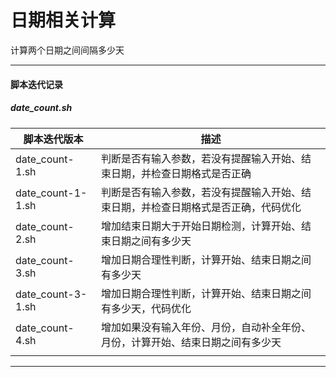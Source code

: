 # 日期相关计算
计算两个日期之间间隔多少天


---


#### 脚本迭代记录

##### date_count.sh

|脚本迭代版本|描述|
|---|---|
|date_count-1.sh|判断是否有输入参数，若没有提醒输入开始、结束日期，并检查日期格式是否正确|
|date_count-1-1.sh|判断是否有输入参数，若没有提醒输入开始、结束日期，并检查日期格式是否正确，代码优化|
|date_count-2.sh|增加结束日期大于开始日期检测，计算开始、结束日期之间有多少天|
|date_count-3.sh|增加日期合理性判断，计算开始、结束日期之间有多少天|
|date_count-3-1.sh|增加日期合理性判断，计算开始、结束日期之间有多少天，代码优化|
|date_count-4.sh|增加如果没有输入年份、月份，自动补全年份、月份，计算开始、结束日期之间有多少天|
|||


---


